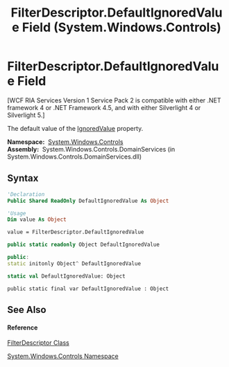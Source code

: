 ﻿---
title: FilterDescriptor.DefaultIgnoredValue Field (System.Windows.Controls)
TOCTitle: DefaultIgnoredValue Field
ms:assetid: F:System.Windows.Controls.FilterDescriptor.DefaultIgnoredValue
ms:mtpsurl: https://msdn.microsoft.com/en-us/library/system.windows.controls.filterdescriptor.defaultignoredvalue(v=VS.91)
ms:contentKeyID: 28754694
ms.date: 01/27/2012
mtps_version: v=VS.91
f1_keywords:
- System.Windows.Controls.FilterDescriptor.DefaultIgnoredValue
dev_langs:
- CSharp
- JScript
- VB
- FSharp
- c++
api_location:
- System.Windows.Controls.DomainServices.dll
api_name:
- System.Windows.Controls.FilterDescriptor.DefaultIgnoredValue
api_type:
- Managed
topic_type:
- apiref
- kbSyntax
product_family_name: VS
ROBOTS: INDEX,FOLLOW
---

# FilterDescriptor.DefaultIgnoredValue Field

\[WCF RIA Services Version 1 Service Pack 2 is compatible with either .NET framework 4 or .NET Framework 4.5, and with either Silverlight 4 or Silverlight 5.\]

The default value of the [IgnoredValue](ff422616\(v=vs.91\).md) property.

**Namespace:**  [System.Windows.Controls](ms590941\(v=vs.91\).md)  
**Assembly:**  System.Windows.Controls.DomainServices (in System.Windows.Controls.DomainServices.dll)

## Syntax

``` vb
'Declaration
Public Shared ReadOnly DefaultIgnoredValue As Object
```

``` vb
'Usage
Dim value As Object

value = FilterDescriptor.DefaultIgnoredValue
```

``` csharp
public static readonly Object DefaultIgnoredValue
```

``` c++
public:
static initonly Object^ DefaultIgnoredValue
```

``` fsharp
static val DefaultIgnoredValue: Object
```

``` jscript
public static final var DefaultIgnoredValue : Object
```

## See Also

#### Reference

[FilterDescriptor Class](ff422357\(v=vs.91\).md)

[System.Windows.Controls Namespace](ms590941\(v=vs.91\).md)


